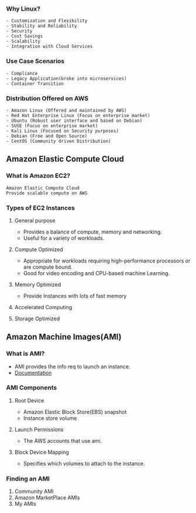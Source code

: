 ### Why Linux?
    - Customization and Flexibility
    - Stability and Reliability
    - Security
    - Cost Savings
    - Scalability
    - Integration with Cloud Services

### Use Case Scenarios
    - Compliance
    - Legacy Application(broke into microservices)
    - Container Transition

### Distribution Offered on AWS
    - Amazon Linux (Offered and maintained by AWS)
    - Red Hat Enterprise Linux (Focus on enterprise market)
    - Ubuntu (Robust user interface and based on Debian)
    - SUSE (Focus on enterprise market)
    - Kali Linux (Focused on Security purposes)
    - Debian (Free and Open Source)
    - CentOS (Community driven Distribution)
    

## Amazon Elastic Compute Cloud
### What is Amazon EC2?

    Amazon Elastic Compute Cloud
    Provide scalable compute on AWS

### Types of EC2 Instances

1) General purpose
    - Provides a balance of compute, memory and networking.
    - Useful for a variety of workloads.

2) Compute Optimized
    - Appropriate for workloads requiring high-performance processors or 
        are compute bound.
    - Good for video encoding and CPU-based machine Learning.

3) Memory Optimized
    - Provide Instances with lots of fast memory

4) Accelerated Computing

5) Storage Optimized

## Amazon Machine Images(AMI)

### What is AMI?

- AMI provides the info req to launch an instance. 
- [Documentation](https://docs.aws.amazon.com/AWSEC2/latest/UserGuide/AMIs.html)

### AMI Components

1) Root Device
    - Amazon Elastic Block Store(EBS) snapshot
    - Instance store volume

2) Launch Permissions
    - The AWS accounts that use ami.

3) Block Device Mapping
    - Specifies which volumes to attach to the instance.

### Finding an AMI

1) Community AMI
2) Amazon MarketPlace AMIs
3) My AMIs

